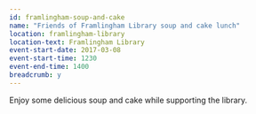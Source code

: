 ```yaml
---
id: framlingham-soup-and-cake
name: "Friends of Framlingham Library soup and cake lunch"
location: framlingham-library
location-text: Framlingham Library
event-start-date: 2017-03-08
event-start-time: 1230
event-end-time: 1400
breadcrumb: y
---
```


Enjoy some delicious soup and cake while supporting the library.
